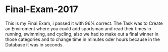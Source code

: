 # Final-Exam-2017
This is my Final Exam, i passed it with 96% correct. The Task was to Create an Enviroment where you could add sportsman and read their times in running, swimming, and cycling, also we had to make out a final winner in those categories and to change time in minutes oder hours because in the Database it was in seconds.
